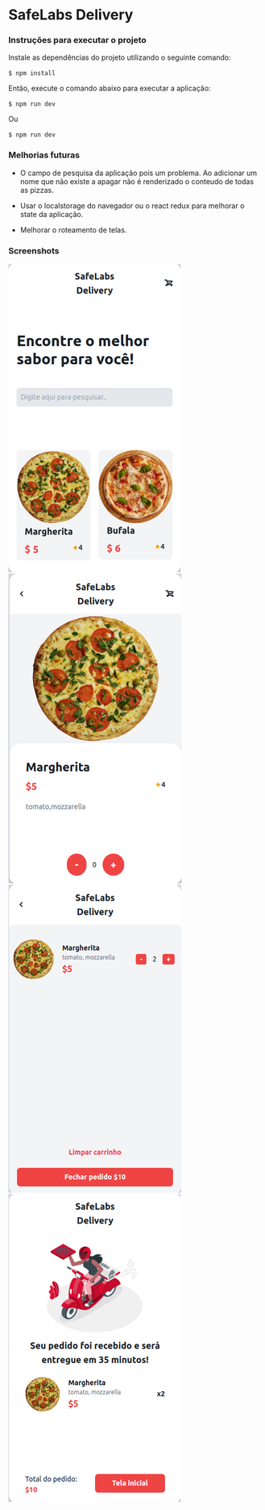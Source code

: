 # SafeLabs Delivery


### Instruções para executar o projeto


Instale as dependências do projeto utilizando o seguinte comando:
```
$ npm install
```

Então, execute o comando abaixo para executar a aplicação:
```
$ npm run dev
```

Ou

```
$ npm run dev
```

### Melhorias futuras

- O campo de pesquisa da aplicação pois um problema. Ao adicionar um nome que não existe a apagar não é renderizado o conteudo de todas as pizzas.

- Usar o localstorage do navegador ou o react redux para melhorar o state da aplicação.

- Melhorar o roteamento de telas.


### Screenshots

![alt-text-1](screenshots/screen1.png "Tela inicial")
![alt-text-2](screenshots/screen2.png "Tela de detalhamento do produto")
![alt-text-3](screenshots/screen3.png "Tela de carrinho")
![alt-text-4](screenshots/screen4.png "Tela de finalizado pedido")